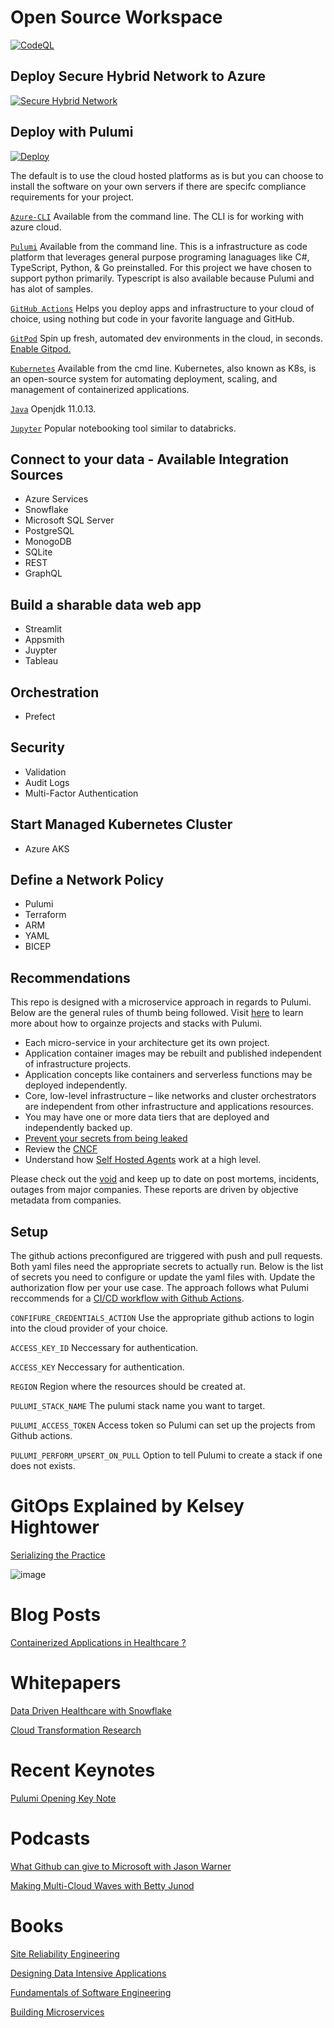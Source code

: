 # Open Source Workspace
[![CodeQL](https://github.com/jharleydev/open-source-workspace/actions/workflows/codeql-analysis.yml/badge.svg)](https://github.com/jharleydev/open-source-workspace/actions/workflows/codeql-analysis.yml)
## Deploy Secure Hybrid Network to Azure 

[![Secure Hybrid Network](https://aka.ms/deploytoazurebutton)](https://portal.azure.com/#create/Microsoft.Template/uri/https%3A%2F%2Fraw.githubusercontent.com%2Fmspnp%2Fsamples%2Fmaster%2Fsolutions%2Fsecure-hybrid-network%2Fazuredeploy.json)

## Deploy with Pulumi 
[![Deploy](https://get.pulumi.com/new/button.svg)](https://app.pulumi.com/new)


The default is to use the cloud hosted platforms as is but you can choose to install the software on your own servers if there are specifc compliance requirements for your project.  

[`Azure-CLI`](https://docs.microsoft.com/en-us/cli/azure/) 
 Available from the command line. The CLI is for working with azure cloud. 

[`Pulumi`](https://www.pulumi.com/)
Available from the command line. This is a infrastructure as code platform that leverages general purpose programing lanaguages like C#, TypeScript, Python, & Go preinstalled. For this project we have chosen to support python primarily. Typescript is also available because Pulumi and has alot of samples.  

[`GitHub Actions`](https://docs.github.com/en/actions)
Helps you deploy apps and infrastructure to your cloud of choice, using nothing but code in your favorite language and GitHub.

[`GitPod`](https://www.gitpod.io/)
Spin up fresh, automated dev environments in the cloud, in seconds. [Enable Gitpod.](https://www.gitpod.io/docs/getting-started)

[`Kubernetes`](https://kubernetes.io/)
Available from the cmd line. Kubernetes, also known as K8s, is an open-source system for automating deployment, scaling, and management of containerized applications.

[`Java`](https://www.microsoft.com/openjdk)
Openjdk 11.0.13. 

[`Jupyter`](https://jupyter.org/) Popular notebooking tool similar to databricks.

## Connect to your data - Available Integration Sources 

* Azure Services 
* Snowflake 
* Microsoft SQL Server 
* PostgreSQL
* MonogoDB 
* SQLite
* REST 
* GraphQL 

## Build a sharable data web app
* Streamlit 
* Appsmith
* Juypter 
* Tableau

## Orchestration 
* Prefect

## Security 
* Validation 
* Audit Logs 
* Multi-Factor Authentication 

## Start Managed Kubernetes Cluster
* Azure AKS 

## Define a Network Policy 
* Pulumi
* Terraform
* ARM
* YAML 
* BICEP



## Recommendations 

This repo is designed with a microservice approach in regards to Pulumi. Below are the general rules of thumb being followed.
Visit [here](https://www.pulumi.com/docs/guides/organizing-projects-stacks/) to learn more about how to orgainze projects and stacks with Pulumi.


* Each micro-service in your architecture  get its own project.
* Application container images may be rebuilt and published independent of infrastructure projects.
* Application concepts like containers and serverless functions may be deployed independently.
* Core, low-level infrastructure – like networks and cluster orchestrators are independent from other infrastructure and applications resources.
* You may have one or more data tiers that are deployed and independently backed up.
* [Prevent your secrets from being leaked](https://blog.gitguardian.com/leaking-secrets-on-github-what-to-do/) 
* Review the [CNCF](https://www.cncf.io/)
* Understand how [Self Hosted Agents](https://docs.microsoft.com/en-us/azure/devops/pipelines/agents/v2-windows?view=azure-devops) work at a high level. 

Please check out the [void](https://www.thevoid.community/) and keep up to date on post mortems, incidents, outages from major companies. These reports are driven by objective metadata from companies. 

## Setup

The github actions preconfigured are triggered with push and pull requests. Both yaml files need the appropriate secrets to actually run. Below is the list of secrets you need to configure or update the yaml files with. Update the authorization flow per your use case. The approach follows what Pulumi reccommends for a [CI/CD workflow with Github Actions](https://www.pulumi.com/docs/guides/continuous-delivery/github-actions/). 


`CONFIFURE_CREDENTIALS_ACTION`
Use the appropriate github actions to login into the cloud provider of your choice. 

`ACCESS_KEY_ID` 
Neccessary for authentication. 

`ACCESS_KEY`
Neccessary for authentication. 

`REGION`
Region where the resources should be created at.  

`PULUMI_STACK_NAME`
The pulumi stack name you want to target. 

`PULUMI_ACCESS_TOKEN`
Access token so Pulumi can set up the projects from Github actions. 

`PULUMI_PERFORM_UPSERT_ON_PULL`
Option to tell Pulumi to create a stack if one does not exists. 

# GitOps Explained by Kelsey Hightower
[Serializing the Practice](https://www.youtube.com/watch?v=yIAa5wHsfw4)

![image](https://user-images.githubusercontent.com/91840749/140296158-4212da27-af6c-448a-a489-b09da8f14fda.png)


# Blog Posts 
[Containerized Applications in Healthcare ?](https://comport.com/resources/data-center/how-do-containerized-applications-fit-in-healthcare/)


# Whitepapers

[Data Driven Healthcare with Snowflake](https://resources.snowflake.com/white-paper/data-driven-healthcare)

[Cloud Transformation Research](https://tdwi.org/Research/List/All-Research.aspx)


# Recent Keynotes 
[Pulumi Opening Key Note](https://www.pulumi.com/resources/kelsey-hightower-joe-duffy-fireside-chat/)

# Podcasts 
[What Github can give to Microsoft with Jason Warner](https://www.lastweekinaws.com/podcast/screaming-in-the-cloud/what-github-can-give-to-microsoft-with-jason-warner/)

[Making Multi-Cloud Waves with Betty Junod](https://www.lastweekinaws.com/podcast/screaming-in-the-cloud/making-multi-cloud-waves-with-betty-junod/)

# Books 

[Site Reliability Engineering](https://learning.oreilly.com/library/view/site-reliability-engineering/9781491929117/)

[Designing Data Intensive Applications](https://learning.oreilly.com/library/view/designing-data-intensive-applications/9781491903063/) 

[Fundamentals of Software Engineering](https://learning.oreilly.com/library/view/fundamentals-of-software/9781492043447/) 

[Building Microservices](https://learning.oreilly.com/library/view/building-microservices/9781491950340/)




